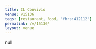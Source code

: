 ```yaml
---
title: IL Convivio
venue: v15136
tags: [restaurant, food, "fhrs:412112"]
permalink: /v/15136/
layout: venue
---
```

null
